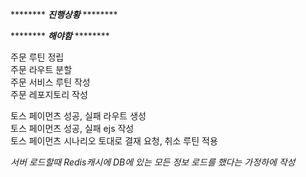 ******** ***진행상황*** ******** 

******** ***해야함*** ********  

주문 루틴 정립  
주문 라우트 분할  
주문 서비스 루틴 작성  
주문 레포지토리 작성  

토스 페이먼츠 성공, 실패 라우트 생성  
토스 페이먼츠 성공, 실패 ejs 작성  
토스 페이먼츠 시나리오 토대로 결재 요청, 취소 루틴 적용  

*서버 로드할때 Redis캐시에 DB에 있는 모든 정보 로드를 했다는 가정하에 작성*

